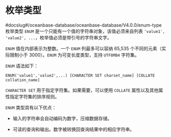 枚举类型 
=========================
#docslug#/oceanbase-database/oceanbase-database/V4.0.0/enum-type
枚举类型 `ENUM` 是一个只能有一个值的字符串对象，该值必须来自列表 `'value1', 'value2', ...`，枚举值必须是带引号的字符串文字。

`ENUM` 值在内部表示为整数。一个 `ENUM` 列最多可以容纳 65,535 个不同的元素（实际限制小于 3000）。`ENUM` 为可变长度类型，支持 `UTF8MB4` 字符集。

`ENUM` 语法如下：

```unknow
ENUM('value1','value2',...) [CHARACTER SET charset_name] [COLLATE collation_name]
```



`CHARACTER SET` 用于指定字符集。如果需要，可以使用 `COLLATE` 属性以及其他属性指定字符集的排序规则。

`ENUM` 类型具有以下优点：

* 输入的字符串会自动编码为数字，压缩数据存储。

  

* 可读的查询和输出。数字被转换回查询结果中的相应字符串。

  



